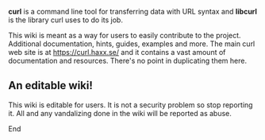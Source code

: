 **curl** is a command line tool for transferring data with URL syntax and **libcurl** is the library curl uses to do its job.

This wiki is meant as a way for users to easily contribute to the project. Additional documentation, hints, guides, examples and more. The main curl web site is at https://curl.haxx.se/ and it contains a vast amount of documentation and resources. There's no point in duplicating them here.

## An editable wiki!

This wiki is editable for users. It is not a security problem so stop reporting it. All and any vandalizing done in the wiki will be reported as abuse.

End
